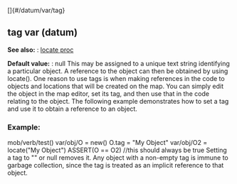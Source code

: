[]{#/datum/var/tag}
  ## tag var (datum)
  **See also:**
  :   [locate proc](ref/proc/locate)
  <!-- -->
  **Default value:**
  :   null
  This may be assigned to a unique text string identifying a particular
  object. A reference to the object can then be obtained by using
  locate().
  One reason to use tags is when making references in the code to objects
  and locations that will be created on the map. You can simply edit the
  object in the map editor, set its tag, and then use that in the code
  relating to the object.
  The following example demonstrates how to set a tag and use it to obtain
  a reference to an object.
  ### Example:
  mob/verb/test() var/obj/O = new() O.tag = \"My Object\" var/obj/O2 =
  locate(\"My Object\") ASSERT(O == O2) //this should always be true
  Setting a tag to \"\" or null removes it. Any object with a non-empty
  tag is immune to garbage collection, since the tag is treated as an
  implicit reference to that object.